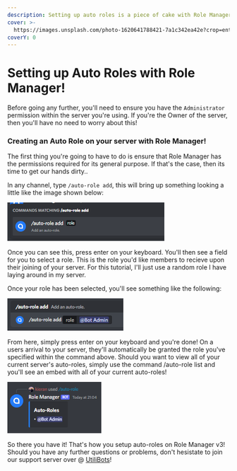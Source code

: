```yaml
---
description: Setting up auto roles is a piece of cake with Role Manager v3!
cover: >-
  https://images.unsplash.com/photo-1620641788421-7a1c342ea42e?crop=entropy&cs=tinysrgb&fm=jpg&ixid=MnwxOTcwMjR8MHwxfHNlYXJjaHw1fHxncmFkaWVudHxlbnwwfHx8fDE2NTMxODU2NTU&ixlib=rb-1.2.1&q=80
coverY: 0
---
```


# Setting up Auto Roles with Role Manager!

Before going any further, you'll need to ensure you have the `Administrator` permission within the server you're using. If you're the Owner of the server, then you'll have no need to worry about this!

### Creating an Auto Role on your server with Role Manager!

The first thing you're going to have to do is ensure that Role Manager has the permissions required for its general purpose. If that's the case, then its time to get our hands dirty..

In any channel, type `/auto-role add`, this will bring up something looking a little like the image shown below:

![](../.gitbook/assets/image.png)

Once you can see this, press enter on your keyboard. You'll then see a field for you to select a role. This is the role you'd like members to recieve upon their joining of your server. For this tutorial, I'll just use a random role I have laying around in my server.

Once your role has been selected, you'll see something like the following:

![](<../.gitbook/assets/image (6) (1).png>)

From here, simply press enter on your keyboard and you're done! On a users arrival to your server, they'll automatically be granted the role you've specified within the command above. Should you want to view all of your current server's auto-roles, simply use the command /auto-role list and you'll see an embed with all of your current auto-roles!

![](<../.gitbook/assets/image (4) (1).png>)

So there you have it! That's how you setup auto-roles on Role Manager v3! Should you have any further questions or problems, don't hesistate to join our support server over @ [UtiliBots](https://discord.gg/cAtc7kZbPX)!
